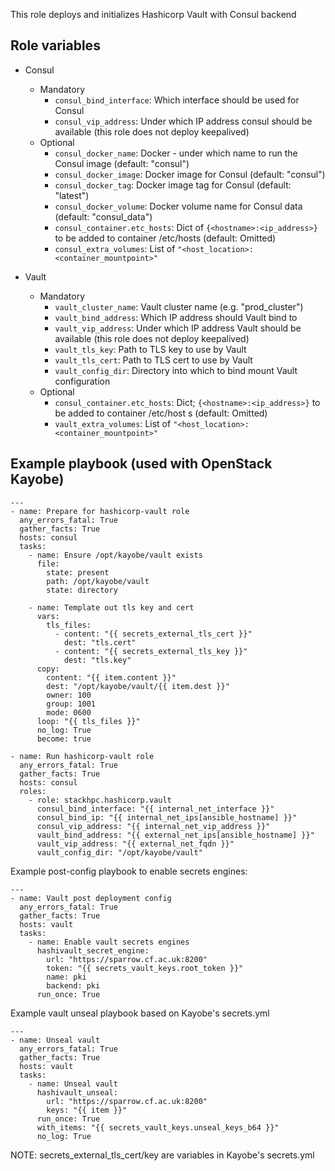 This role deploys and initializes Hashicorp Vault with Consul backend

Role variables
--------------

* Consul
  * Mandatory
    * `consul_bind_interface`: Which interface should be used for Consul
    * `consul_vip_address`: Under which IP address consul should be available (this role does not deploy keepalived)
  * Optional
    * `consul_docker_name`: Docker - under which name to run the Consul image (default: "consul")
    * `consul_docker_image`: Docker image for Consul (default: "consul")
    * `consul_docker_tag`: Docker image tag for Consul (default: "latest")
    * `consul_docker_volume`: Docker volume name for Consul data (default: "consul_data")
    * `consul_container.etc_hosts`: Dict of `{<hostname>:<ip_address>}` to be added to container /etc/hosts (default: Omitted)
    * `consul_extra_volumes`: List of `"<host_location>:<container_mountpoint>"`

* Vault
  * Mandatory
    * `vault_cluster_name`: Vault cluster name (e.g. "prod_cluster")
    * `vault_bind_address`: Which IP address should Vault bind to
    * `vault_vip_address`: Under which IP address Vault should be available (this role does not deploy keepalived)
    * `vault_tls_key`: Path to TLS key to use by Vault
    * `vault_tls_cert`: Path to TLS cert to use by Vault
    * `vault_config_dir`: Directory into which to bind mount Vault configuration
  * Optional
    * `consul_container.etc_hosts`: Dict; `{<hostname>:<ip_address>}` to be added to container /etc/host
s (default: Omitted)
    * `vault_extra_volumes`: List of `"<host_location>:<container_mountpoint>"`



Example playbook (used with OpenStack Kayobe)
---------------------------------------------

```
---
- name: Prepare for hashicorp-vault role
  any_errors_fatal: True
  gather_facts: True
  hosts: consul
  tasks:
    - name: Ensure /opt/kayobe/vault exists
      file:
        state: present
        path: /opt/kayobe/vault
        state: directory

    - name: Template out tls key and cert
      vars:
        tls_files:
          - content: "{{ secrets_external_tls_cert }}"
            dest: "tls.cert"
          - content: "{{ secrets_external_tls_key }}"
            dest: "tls.key"
      copy:
        content: "{{ item.content }}"
        dest: "/opt/kayobe/vault/{{ item.dest }}"
        owner: 100
        group: 1001
        mode: 0600
      loop: "{{ tls_files }}"
      no_log: True
      become: true

- name: Run hashicorp-vault role
  any_errors_fatal: True
  gather_facts: True
  hosts: consul
  roles:
    - role: stackhpc.hashicorp.vault
      consul_bind_interface: "{{ internal_net_interface }}"
      consul_bind_ip: "{{ internal_net_ips[ansible_hostname] }}"
      consul_vip_address: "{{ internal_net_vip_address }}"
      vault_bind_address: "{{ external_net_ips[ansible_hostname] }}"
      vault_vip_address: "{{ external_net_fqdn }}"
      vault_config_dir: "/opt/kayobe/vault"
```

Example post-config playbook to enable secrets engines:
```
---
- name: Vault post deployment config
  any_errors_fatal: True
  gather_facts: True
  hosts: vault
  tasks:
    - name: Enable vault secrets engines
      hashivault_secret_engine:
        url: "https://sparrow.cf.ac.uk:8200"
        token: "{{ secrets_vault_keys.root_token }}"
        name: pki
        backend: pki
      run_once: True
```

Example vault unseal playbook based on Kayobe's secrets.yml
```
---
- name: Unseal vault
  any_errors_fatal: True
  gather_facts: True
  hosts: vault
  tasks:
    - name: Unseal vault
      hashivault_unseal:
        url: "https://sparrow.cf.ac.uk:8200"
        keys: "{{ item }}"
      run_once: True
      with_items: "{{ secrets_vault_keys.unseal_keys_b64 }}"
      no_log: True
```

NOTE: secrets_external_tls_cert/key are variables in Kayobe's secrets.yml
